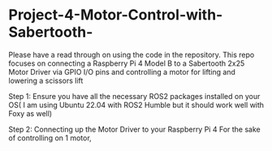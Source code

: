 # Project-4-Motor-Control-with-Sabertooth-
Please have a read through on using the code in the repository.
This repo focuses on connecting a Raspberry Pi 4 Model B to a Sabertooth 2x25 Motor Driver via GPIO I/O pins and controlling a motor for lifting and lowering a scissors lift

Step 1:
  Ensure you have all the necessary ROS2 packages installed on your OS( I am using Ubuntu 22.04 with ROS2 Humble but it should work well with Foxy as well)
  
Step 2:
  Connecting up the Motor Driver to your Raspberry Pi 4
  For the sake of controlling on 1 motor, 
